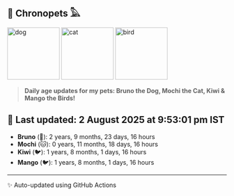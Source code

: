 ## 🐾 Chronopets 𓅓

<img src="https://media.giphy.com/media/3oriO0OEd9QIDdllqo/giphy.gif" width="120" height="120" alt="dog"> <img src="https://media.giphy.com/media/OmK8lulOMQ9XO/giphy.gif" width="120" height="120" alt="cat"> <img src="https://media.giphy.com/media/1dMNq7sH2v5i/giphy.gif" width="120" height="120" alt="bird"> 

> **Daily age updates for my pets: Bruno the Dog, Mochi the Cat, Kiwi & Mango the Birds!**

## 📅 Last updated: 2 August 2025 at 9:53:01 pm IST

- **Bruno** (🐶): 2 years, 9 months, 23 days, 16 hours
- **Mochi** (🐱): 0 years, 11 months, 18 days, 16 hours
- **Kiwi** (🐦): 1 years, 8 months, 1 days, 16 hours
- **Mango** (🐦): 1 years, 8 months, 1 days, 16 hours

---
✨ Auto-updated using GitHub Actions
